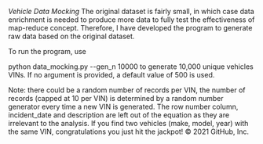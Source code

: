 *Vehicle Data Mocking*
The original dataset is fairly small, in which case data enrichment is needed to produce more data to fully test the effectiveness of map-reduce concept. Therefore, I have developed the program to generate raw data based on the original dataset.

To run the program, use

python data_mocking.py --gen_n 10000
to generate 10,000 unique vehicles VINs. If no argument is provided, a default value of 500 is used.

Note:
there could be a random number of records per VIN, the number of records (capped at 10 per VIN) is determined by a random number generator every time a new VIN is generated.
The row number column, incident_date and description are left out of the equation as they are irrelevant to the analysis.
If you find two vehicles (make, model, year) with the same VIN, congratulations you just hit the jackpot!
© 2021 GitHub, Inc.
